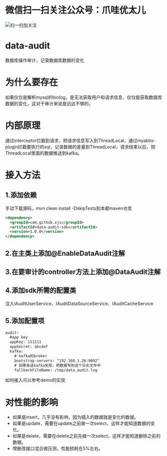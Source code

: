 # 微信扫一扫关注公众号：爪哇优太儿
![扫一扫加关注](https://img-blog.csdnimg.cn/20190524100820287.jpg?x-oss-process=image/watermark,type_ZmFuZ3poZW5naGVpdGk,shadow_10,text_aHR0cHM6Ly9ibG9nLmNzZG4ubmV0L2dvbGRlbmZpc2gxOTE5,size_16,color_FFFFFF,t_7)

# data-audit
数据库操作审计，记录数据库数据的变化

# 为什么要存在
如果仅仅是解析mysql的binlog，是无法获取用户和请求信息，仅仅能获取数据库数据的变化，这对于审计来说是远远不够的。

# 内部原理
通过interceptor拦截到请求，把请求信息写入到ThreadLocal，通过myabtis-plugin拦截要执行的sql，记录数据的差量到ThreadLocal，请求结束以后，把ThreadLocal里面的数据推送到kafka。

# 接入方法
## 1.添加依赖
手动下载源码，mvn clean install -DskipTests到本都maven仓库
```xml
<dependency>
  <groupId>com.github.xjs</groupId>
  <artifactId>data-audit-sdk</artifactId>
  <version>1.0.0</version>
</dependency>
```
## 2.在主类上添加@EnableDataAudit注解 
## 3.在要审计的controller方法上添加@DataAudit注解
## 4.添加sdk所需的配置类
注入IAuditUserService、IAuditDataSourceService、IAuditCacheService
## 5.添加配置项
```xml
audit:
  #app key
  appKey: 111111
  appSecret: abcdef
  kafka:
    # kafka的broker
    bootstrap-servers: "192.168.1.26:9092"
    # 如果发送kafka失败，把数据写到这个日志文件中
    fallbackFileName: /tmp/data_audit.log
```
如何接入可以参考demo的实现

# 对性能的影响
- 如果是insert，几乎没有影响，因为插入的数据就是变化的数据。
- 如果是update，需要在update之前做一次select，这样才能知道数据的变化。
- 如果是delete，需要在delete之前先做一次select，这样才能知道删除之前的数据。
- 增删改接口混合做压测，性能损耗在5%左右。
